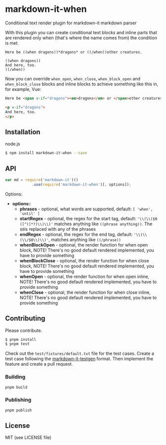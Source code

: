 # markdown-it-when
Conditional text render plugin for markdown-it markdown parser

With this plugin you can create conditional text blocks and inline parts that are rendered only when (that's where the name comes from) the condition is met.

```
Here be ((when dragons))*dragons* or ((/when))other creatures.

((when dragons))
And here, too.
((/when))
```

Now you can override `when_open`, `when_close`, `when_block_open` and `when_block_close` blocks and inline blocks to achieve something like this in, for example, Vue:
```html
Here be <span v-if="dragons"><em>dragons</em> or </span>other creatures.

<p v-if="dragons">
And here, too.
</p>
```

## Installation
node.js
```bash
$ npm install markdown-it-when --save
```

## API
```js
var md = require('markdown-it')()
            .use(require('markdown-it-when')[, options]);
```

Options:
- __options:__:
    - __phrases__ - optional, what words are supported, default: `[ 'when', 'until' ]`
    - __startRegex__ - optional, the regex for the start tag, default: `'\\(\\($0 ([^)]*?)\\)\\)'` matches anything like `((phrase anything))`. The `$0`is replaced with any of the phrases
    - __endRegex__ - optional, the regex for the end tag, default: `'\\(\\(\\/$0\\)\\)'`, matches anything like `((/phrase))`
    - __whenBlockOpen__ - optional, the render function for when open block, NOTE! There's no good default rendered implemented, you have to provide something
    - __whenBlockClose__ - optional, the render function for when close block, NOTE! There's no good default rendered implemented, you have to provide something
    - __whenOpen__ - optional, the render function for when open inline, NOTE! There's no good default rendered implemented, you have to provide something
    - __whenClose__ - optional, the render function for when close inline, NOTE! There's no good default rendered implemented, you have to provide something

## Contributing
Please contribute. 

```bash
$ pnpm install
$ pnpm test
```

Check out the `test/fixtures/default.txt` file for the test cases. Create a test case following the [markdown-it-testgen](https://github.com/markdown-it/markdown-it-testgen) format. Then implement the feature and create a pull request.

### Building
```bash
pnpm build
```

### Publishing
```bash
pnpm publish
```

## License
 MIT (see LICENSE file)
